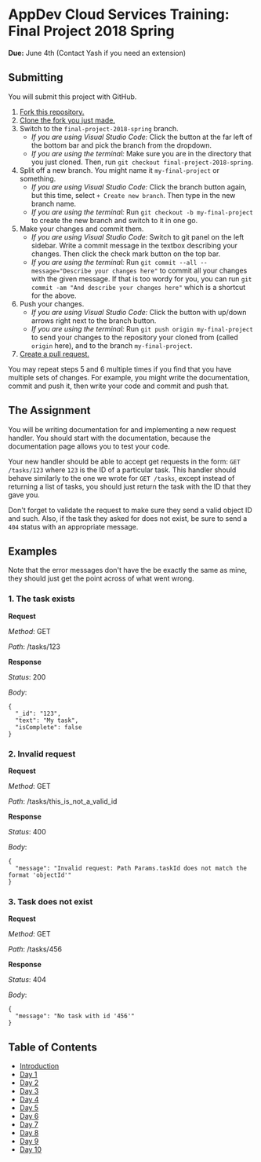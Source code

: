 # AppDev Cloud Services Training: Final Project 2018 Spring

**Due:** June 4th (Contact Yash if you need an extension)

## Submitting

You will submit this project with GitHub.

1.  [Fork this repository.](https://help.github.com/articles/fork-a-repo/)
2.  [Clone the fork you just made.](https://help.github.com/articles/cloning-a-repository/)
3.  Switch to the `final-project-2018-spring` branch.
    * _If you are using Visual Studio Code:_ Click the button at the far left of
      the bottom bar and pick the branch from the dropdown.
    * _If you are using the terminal:_ Make sure you are in the directory that
      you just cloned. Then, run `git checkout final-project-2018-spring`.
4.  Split off a new branch. You might name it `my-final-project` or something.
    * _If you are using Visual Studio Code:_ Click the branch button again, but
      this time, select `+ Create new branch`. Then type in the new branch name.
    * _If you are using the terminal:_ Run `git checkout -b my-final-project` to
      create the new branch and switch to it in one go.
5.  Make your changes and commit them.
    * _If you are using Visual Studio Code:_ Switch to git panel on the left
      sidebar. Write a commit message in the textbox describing your changes.
      Then click the check mark button on the top bar.
    * _If you are using the terminal:_ Run `git commit --all --message="Describe your changes here"`
      to commit all your changes with the given message. If that is too wordy
      for you, you can run `git commit -am "And describe your changes here"`
      which is a shortcut for the above.
6.  Push your changes.
    * _If you are using Visual Studio Code:_ Click the button with up/down
      arrows right next to the branch button.
    * _If you are using the terminal:_ Run `git push origin my-final-project` to
      send your changes to the repository your cloned from (called `origin`
      here), and to the branch `my-final-project`.
7.  [Create a pull request.](https://help.github.com/articles/creating-a-pull-request/)

You may repeat steps 5 and 6 multiple times if you find that you have
multiple sets of changes. For example, you might write the documentation,
commit and push it, then write your code and commit and push that.

## The Assignment

You will be writing documentation for and implementing a new request handler.
You should start with the documentation, because the documentation page
allows you to test your code.

Your new handler should be able to accept get requests in the form:
`GET /tasks/123` where `123` is the ID of a particular task. This handler
should behave similarly to the one we wrote for `GET /tasks`, except instead
of returning a list of tasks, you should just return the task with the ID
that they gave you.

Don't forget to validate the request to make sure they send a valid object ID
and such. Also, if the task they asked for does not exist, be sure to send a
`404` status with an appropriate message.

## Examples

Note that the error messages don't have the be exactly the same as mine, they
should just get the point across of what went wrong.

### 1. The task exists

**Request**

_Method_: GET

_Path_: /tasks/123

**Response**

_Status_: 200

_Body_:

```
{
  "_id": "123",
  "text": "My task",
  "isComplete": false
}
```

### 2. Invalid request

**Request**

_Method_: GET

_Path_: /tasks/this_is_not_a_valid_id

**Response**

_Status_: 400

_Body_:

```
{
  "message": "Invalid request: Path Params.taskId does not match the format 'objectId'"
}
```

### 3. Task does not exist

**Request**

_Method_: GET

_Path_: /tasks/456

**Response**

_Status_: 404

_Body_:

```
{
  "message": "No task with id '456'"
}
```

## Table of Contents

* [Introduction][intro]
* [Day 1][day1]
* [Day 2][day2]
* [Day 3][day3]
* [Day 4][day4]
* [Day 5][day5]
* [Day 6][day6]
* [Day 7][day7]
* [Day 8][day8]
* [Day 9][day9]
* [Day 10][day10]

[intro]: https://github.com/GrinnellAppDev/cloud-services-training
[day1]: https://github.com/GrinnellAppDev/cloud-services-training/tree/day-01
[day2]: https://github.com/GrinnellAppDev/cloud-services-training/tree/day-02
[day3]: https://github.com/GrinnellAppDev/cloud-services-training/tree/day-03
[day4]: https://github.com/GrinnellAppDev/cloud-services-training/tree/day-04
[day5]: https://github.com/GrinnellAppDev/cloud-services-training/tree/day-05
[day6]: https://github.com/GrinnellAppDev/cloud-services-training/tree/day-06
[day7]: https://github.com/GrinnellAppDev/cloud-services-training/tree/day-07
[day8]: https://github.com/GrinnellAppDev/cloud-services-training/tree/day-08
[day9]: https://github.com/GrinnellAppDev/cloud-services-training/tree/day-09
[day10]: https://github.com/GrinnellAppDev/cloud-services-training/tree/day-10
